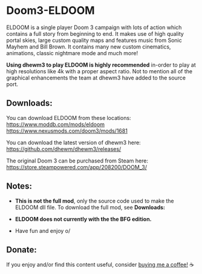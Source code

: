# Doom3-ELDOOM
ELDOOM is a single player Doom 3 campaign with lots of action which contains a full story from beginning to end. It makes use of high quality portal skies, large custom quality maps and features music from Sonic Mayhem and Bill Brown. It contains many new custom cinematics, animations, classic nightmare mode and much more!  

**Using dhewm3 to play ELDOOM is highly recommended** in-order to play at high resolutions like 4k with a proper aspect ratio. Not to mention all of the graphical enhancements the team at dhewm3 have added to the source port.  

## Downloads:

You can download ELDOOM from these locations:  
https://www.moddb.com/mods/eldoom  
https://www.nexusmods.com/doom3/mods/1681  

You can download the latest version of dhewm3 here:  
https://github.com/dhewm/dhewm3/releases/  

The original Doom 3 can be purchased from Steam here:  
https://store.steampowered.com/app/208200/DOOM_3/  

## Notes:
* **This is not the full mod**, only the source code used to make the ELDOOM dll file. To download the full mod, see **Downloads:**  

* **ELDOOM does not currently with the the BFG edition.**  

* Have fun and enjoy o/  

## Donate:
If you enjoy and/or find this content useful, consider [buying me a coffee!](https://www.paypal.com/donate/?hosted_button_id=757K44LRCMVRW) :coffee:
